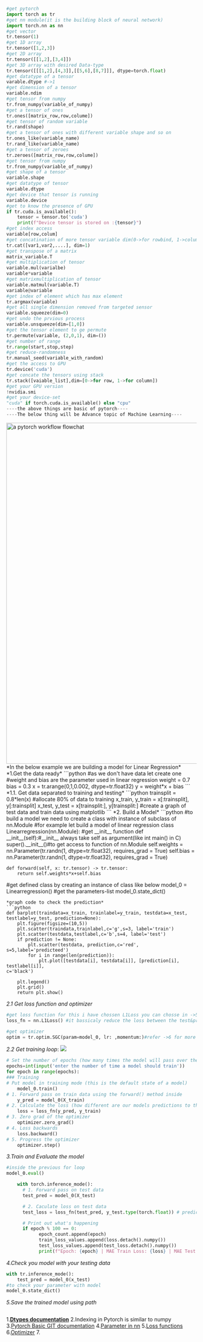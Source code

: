 ```python
#get pytorch 
import torch as tr
#get nn module(it is the building block of neural network)
import torch.nn as nn
#get vector
tr.tensor(1)
#get 1D array
tr.tensor([1,2,3])
#get 2D array
tr.tensor([[1,2],[3,4]])
#get 3D array with desired Data-type
tr.tensor([[[1,2],[4,3]],[[5,6],[8,7]]], dtype=torch.float)
#get datatype of a tensor
varable.dtype #->1
#get dimension of a tensor 
variable.ndim
#get tensor from numpy
tr.from_numpy(variable_of_numpy)
#get a tensor of ones
tr.ones([matrix_row,row,colume])
#get tensor of random variable
tr.rand(shape)
#get a tensor of ones with different variable shape and so on
tr.ones_like(variable_name)
tr.rand_like(variable_name)
#get a tensor of zeroes
tr.zeroes([matrix_row,row,colume])
#get tensor from numpy
tr.from_numpy(variable_of_numpy)
#get shape of a tensor
variable.shape
#get datatype of tensor
variable.dtype
#get device that tensor is running
variable.device
#get to know the presence of GPU
if tr.cuda.is_available():
	tensor = tensor.to('cuda')
	print(f"Device tensor is stored on :{tensor}")
#get index access
variable[row,colum]
#get concatination of more tensor variable dim(0->for rowbind, 1->columnbind)
tr.cat([var1,var2,....], dim=1)
#get transpose of a matrix
matrix_variable.T
#get multiplication of tensor
variable.mul(varialbe)
variable*variable
#get matrixmultiplication of tensor
variable.matmul(variable.T)
variable@variable
#get index of element which has max element
tr.argmax(variable)
#get all single dimension removed from targeted sensor
variable.squeeze(dim=0)
#get undo the prvious process
variable.unsqueeze(dim=[1,0])
#get the tensor element to ge permute
tr.permute(variable, (2,0,1), dim=())
#get number of range
tr.range(start,stop,step)
#get reduce-randomness
tr.manual_seed(variable_with_random)
#get the access to GPU 
tr.device('cuda')
#get concate the tensors using stack
tr.stack([vaiable_list],dim=[0->for row, 1->for column])
#get your GPU version
!nvidia.smi
#get your device-set 
"cuda" if torch.cuda.is_available() else "cpu"
----the above things are basic of pytorch----
----The below thing will be Advance topic of Machine Learning----
```
<img src="https://raw.githubusercontent.com/mrdbourke/pytorch-deep-learning/main/images/01_a_pytorch_workflow.png" width=900 alt="a pytorch workflow flowchat"/>
*In the below example we are building a model for Linear Regression*
*1.Get the data ready*
```python
#as we don't have data let create one
#weight and bias are the parameter used in linear regression
weight = 0.7
bias = 0.3
x = tr.arange(0,1,0.002, dtype=tr.float32)
y = weight*x + bias
```
*1.1. Get data separated to training and testing*
```python
trainsplit = 0.8*len(x) #allocate 80% of data to training
x_train, y_train = x[:trainsplit], y[:trainsplit]
x_test, y_test = x[trainsplit:], y[trainsplit:]
#create a graph of test data and train data using matplotlib
```
*2. Build a Model*
```python
#to build a model we need to create a class with instance of subclass of nn.Module
#for example let build a model of linear regression
class Linearregression(nn.Module):
#get __init__ function
    def __init__(self):#__init__ always take self as argument(like int main() in C)
        super().__init__()#to get access to function of nn.Module
        self.weights = nn.Parameter(tr.randn(1, dtype=tr.float32), requires_grad = True)
        self.bias = nn.Parameter(tr.randn(1, dtype=tr.float32), requires_grad = True)

    def forward(self, x: tr.tensor) -> tr.tensor:
        return self.weights*x+self.bias
#get defined class by creating an instance of class like below
model_0 = Linearregression()
#get the parameters-list 
model_0.state_dict()
```
*graph code to check the prediction*
```python
def barplot(traindata=x_train, trainlabel=y_train, testdata=x_test, testlabel=y_test, prediction=None):
    plt.figure(figsize=(10,5))
    plt.scatter(traindata,trainlabel,c='g',s=3, label='train')
    plt.scatter(testdata,testlabel,c='b',s=4, label='test')
    if prediction != None:
        plt.scatter(testdata, prediction,c='red', s=5,label='predicteed')
        for i in range(len(prediction)):
            plt.plot([testdata[i], testdata[i]], [prediction[i], testlabel[i]],                                                                                  c='black')
    
    plt.legend()
    plt.grid()
    return plt.show()
```
*2.1 Get loss function and optimizer*
```python
#get loss function for this i have chossen L1Loss you can chosse in ->5
loss_fn = nn.L1Loss() #it bassicaly reduce the loss between the test&predicted value in each ephoes

#get optimizer
optim = tr.optim.SGC(param=model_0, lr: ,momentum:)#refer ->6 for more information
```
*2.2 Get training loop*: ![](https://i.imgur.com/0YWVlYC.png)
```python
# Set the number of epochs (how many times the model will pass over the training data)
epochs=int(input('enter the number of time a model should train'))
for epoch in range(epochs):
### Training
# Put model in training mode (this is the default state of a model)
    model_0.train()
# 1. Forward pass on train data using the forward() method inside 
    y_pred = model_0(X_train)
# 2. Calculate the loss (how different are our models predictions to the ground truth)
    loss = loss_fn(y_pred, y_train)
# 3. Zero grad of the optimizer
    optimizer.zero_grad()
# 4. Loss backwards
    loss.backward()
# 5. Progress the optimizer
    optimizer.step()
```
*3.Train and Evaluate the model*
```python
#inside the previous for loop
model_0.eval()

    with torch.inference_mode():
      # 1. Forward pass on test data
      test_pred = model_0(X_test)

      # 2. Caculate loss on test data
      test_loss = loss_fn(test_pred, y_test.type(torch.float)) # predictions come in torch.float datatype, so comparisons need to be done with tensors of the same type

      # Print out what's happening
      if epoch % 100 == 0:
            epoch_count.append(epoch)
            train_loss_values.append(loss.detach().numpy())
            test_loss_values.append(test_loss.detach().numpy())
            print(f"Epoch: {epoch} | MAE Train Loss: {loss} | MAE Test Loss:                                                                                   {test_loss} ")
```
*4.Check you model with your testing data*
```python
with tr.inference_mode():
	test_pred = model_0(x_test)
#to check your parameter with model
model_0.state_dict()
```
*5.Save the trained model using path*
```

```

1.**[Dtypes documentation](https://pytorch.org/docs/stable/tensors.html)**
2.Indexing in Pytorch is similar to numpy 
3.[Pytorch Basic GIT documentation](https://github.com/mrdbourke/pytorch-deep-learning/blob/main/00_pytorch_fundamentals.ipynb)
4.[Parameter in nn](https://pytorch.org/docs/stable/generated/torch.nn.parameter.Parameter.html#parameter)
5.[Loss functions](https://pytorch.org/docs/stable/nn.html#loss-functions)
6.[Optimizer](https://pytorch.org/docs/stable/optim.html)
7.